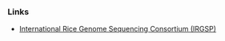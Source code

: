 ### Links

-   [International Rice Genome Sequencing Consortium
    (IRGSP)](http://rgp.dna.affrc.go.jp/E/IRGSP/index.html)
